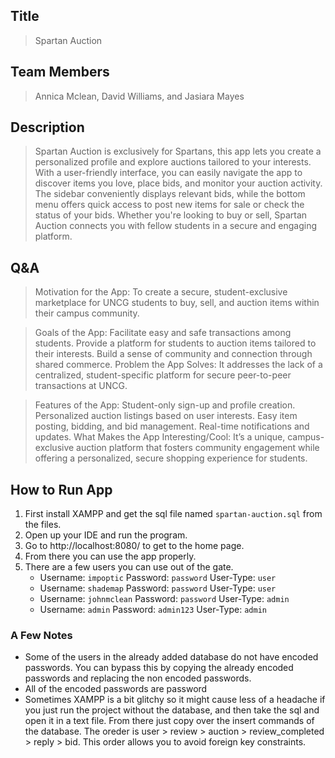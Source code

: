 ## Title

> Spartan Auction

 

## Team Members

> Annica Mclean, David Williams, and Jasiara Mayes

 

## Description 

> Spartan Auction is exclusively for Spartans, this app lets you create a personalized profile and explore auctions tailored to your interests. With a user-friendly interface, you can easily navigate the app to discover items you love, place bids, and monitor your auction activity. The sidebar conveniently displays relevant bids, while the bottom menu offers quick access to post new items for sale or check the status of your bids. Whether you're looking to buy or sell, Spartan Auction connects you with fellow students in a secure and engaging platform.

## Q&A

> Motivation for the App:
To create a secure, student-exclusive marketplace for UNCG students to buy, sell, and auction items within their campus community.

> Goals of the App:
Facilitate easy and safe transactions among students.
Provide a platform for students to auction items tailored to their interests.
Build a sense of community and connection through shared commerce.
Problem the App Solves:
It addresses the lack of a centralized, student-specific platform for secure peer-to-peer transactions at UNCG.

> Features of the App:
Student-only sign-up and profile creation.
Personalized auction listings based on user interests.
Easy item posting, bidding, and bid management.
Real-time notifications and updates.
What Makes the App Interesting/Cool:
It’s a unique, campus-exclusive auction platform that fosters community engagement while offering a personalized, secure shopping experience for students.


## How to Run App
1. First install XAMPP and get the sql file named `spartan-auction.sql` from the files.
2. Open up your IDE and run the program.
3. Go to http://localhost:8080/ to get to the home page.
4. From there you can use the app properly.
5. There are a few users you can use out of the gate.
    - Username: `impoptic` Password: `password` User-Type: `user`
    - Username: `shademap` Password: `password` User-Type: `user`
    - Username: `johnmclean` Password: `password` User-Type: `admin`
    - Username: `admin` Password: `admin123` User-Type: `admin`

### A Few Notes
- Some of the users in the already added database do not have encoded passwords. You can bypass this by copying the already encoded passwords and replacing the non encoded passwords.
- All of the encoded passwords are password
- Sometimes XAMPP is a bit glitchy so it might cause less of a headache if you just run the project without the database, and then take the sql and open it in a text file. From there just copy over the insert commands of the database. The oreder is user > review > auction > review_completed > reply > bid. This order allows you to avoid foreign key constraints.